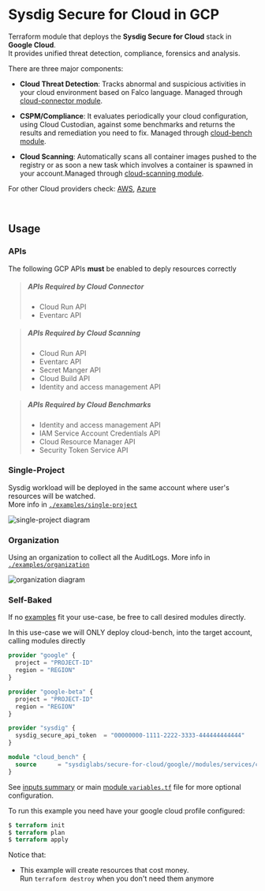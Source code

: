 # Sysdig Secure for Cloud in GCP

Terraform module that deploys the **Sysdig Secure for Cloud** stack in **Google Cloud**.
<br/>It provides unified threat detection, compliance, forensics and analysis.

There are three major components:

* **Cloud Threat Detection**: Tracks abnormal and suspicious activities in your cloud environment based on Falco language. Managed through [cloud-connector module](https://github.com/sysdiglabs/terraform-aws-secure-for-cloud/tree/master/modules/services/cloud-connector).<br/>

* **CSPM/Compliance**: It evaluates periodically your cloud configuration, using Cloud Custodian, against some benchmarks and returns the results and remediation you need to fix. Managed through [cloud-bench module](https://github.com/sysdiglabs/terraform-aws-secure-for-cloud/tree/master/modules/services/cloud-bench).<br/>

* **Cloud Scanning**: Automatically scans all container images pushed to the registry or as soon a new task which involves a container is spawned in your account.Managed through [cloud-scanning module](https://github.com/sysdiglabs/terraform-aws-secure-for-cloud/tree/master/modules/services/cloud-scanning).<br/>

For other Cloud providers check: [AWS](https://github.com/sysdiglabs/terraform-aws-secure-for-cloud), [Azure](https://github.com/sysdiglabs/terraform-azurerm-secure-for-cloud)

<br/>

## Usage

### APIs

The following GCP APIs **must** be enabled to deply resources correctly

> ##### APIs Required by Cloud Connector
>* Cloud Run API
>* Eventarc API

> ##### APIs Required by Cloud Scanning
>* Cloud Run API
>* Eventarc API
>* Secret Manger API
>* Cloud Build API
>* Identity and access management API

> ##### APIs Required by Cloud Benchmarks
>* Identity and access management API
>* IAM Service Account Credentials API
>* Cloud Resource Manager API
>* Security Token Service API

### Single-Project

Sysdig workload will be deployed in the same account where user's resources will be watched.<br/>
More info in [`./examples/single-project`](https://github.com/sysdiglabs/terraform-google-secure-for-cloud/tree/master/examples/single-project)

![single-project diagram](https://raw.githubusercontent.com/sysdiglabs/terraform-google-secure-for-cloud/master/examples/single-project/diagram-single.png)

### Organization

Using an organization to collect all the AuditLogs.
More info in [`./examples/organization`](https://github.com/sysdiglabs/terraform-google-secure-for-cloud/tree/master/examples/organization)

![organization diagram](https://raw.githubusercontent.com/sysdiglabs/terraform-google-secure-for-cloud/master/examples/organization/diagram-org.png)

### Self-Baked

If no [examples](https://github.com/sysdiglabs/terraform-google-secure-for-cloud/tree/master/examples) fit your use-case, be free to call desired modules directly.

In this use-case we will ONLY deploy cloud-bench, into the target account, calling modules directly

```terraform
provider "google" {
  project = "PROJECT-ID"
  region = "REGION"
}

provider "google-beta" {
  project = "PROJECT-ID"
  region = "REGION"
}

provider "sysdig" {
  sysdig_secure_api_token  = "00000000-1111-2222-3333-444444444444"
}

module "cloud_bench" {
  source      = "sysdiglabs/secure-for-cloud/google//modules/services/cloud-bench"
}

```
See [inputs summary](#inputs) or main [module `variables.tf`](https://github.com/sysdiglabs/terraform-google-secure-for-cloud/tree/master/variables.tf) file for more optional configuration.

To run this example you need have your google cloud profile configured:
```terraform
$ terraform init
$ terraform plan
$ terraform apply
```

Notice that:
* This example will create resources that cost money.<br/>Run `terraform destroy` when you don't need them anymore
